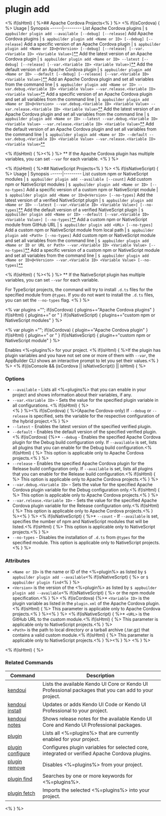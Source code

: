 plugin add
==========

<% if(isHtml) { %>## Apache Cordova Projects<% } %>
<% if(isCordova) { %>
Usage | Synopsis
------|---------
List Apache Cordova plugins | `$ appbuilder plugin add --available [--debug] [--release]`
Add Apache Cordova plugins | `$ appbuilder plugin add <Name or ID> [--debug] [--release]`
Add a specific version of an Apache Cordova plugin | `$ appbuilder plugin add <Name or ID>@<Version> [--debug] [--release] [--var.<Variable ID> <Variable Value>]`[\*\*](#note)
Add the latest version of an Apache Cordova plugin | `$ appbuilder plugin add <Name or ID> --latest [--debug] [--release] [--var.<Variable ID> <Variable Value>]`[\*\*](#note)
Add the default version of an Apache Cordova plugin | `$ appbuilder plugin add <Name or ID> --default [--debug] [--release] [--var.<Variable ID> <Variable Value>]`[\*\*](#note)
Add an Apache Cordova plugin and set all variables from the command line | `$ appbuilder plugin add <Name or ID> --var.debug.<Variable ID> <Variable Value> --var.release.<Variable ID> <Variable Value>`[\*\*](#note)
Add a specific version of an Apache Cordova plugin and set all variables from the command line | `$ appbuilder plugin add <Name or ID>@<Version> --var.debug.<Variable ID> <Variable Value> --var.release.<Variable ID> <Variable Value>`[\*\*](#note)
Add the latest version of an Apache Cordova plugin and set all variables from the command line | `$ appbuilder plugin add <Name or ID> --latest --var.debug.<Variable ID> <Variable Value> --var.release.<Variable ID> <Variable Value>`[\*\*](#note)
Add the default version of an Apache Cordova plugin and set all variables from the command line | `$ appbuilder plugin add <Name or ID> --default --var.debug.<Variable ID> <Variable Value> --var.release.<Variable ID> <Variable Value>`[\*\*](#note)

<% if(isHtml) { %><a id="note"></a><% } %>
\*\* If the Apache Cordova plugin has multiple variables, you can set `--var` for each variable.
<% } %>

<% if(isHtml) { %>## NativeScript Projects<% } %>
<% if(isNativeScript) { %>
Usage | Synopsis
------|---------
List custom npm or NativeScript modules | `$ appbuilder plugin add --available [--count]`
Add custom npm or NativeScript modules | `$ appbuilder plugin add <Name or ID> [--no-types]`
Add a specific version of a custom npm or NativeScript module | `$ appbuilder plugin add <Name or ID>@<Version> [--no-types]`
Add the latest version of a verified NativeScript plugin | `$ appbuilder plugin add <Name or ID> --latest [--var.<Variable ID> <Variable Value>] [--no-types]`[\*\*](#note)
Add the default version of a verified NativeScript plugin | `$ appbuilder plugin add <Name or ID> --default [--var.<Variable ID> <Variable Value>] [--no-types]`[\*\*](#note)
Add a custom npm or NativeScript module from GitHub URL | `$ appbuilder plugin add <URL> [--no-types]`
Add a custom npm or NativeScript module from local path | `$ appbuilder plugin add <Path> [--no-types]`
Add custom npm or NativeScript module and set all variables from the command line | `$ appbuilder plugin add <Name or ID or URL or Path> --var.<Variable ID> <Variable Value> [--no-types]`[\*\*](#note)
Add a specific version of a custom npm or NativeScript module and set all variables from the command line | `$ appbuilder plugin add <Name or ID>@<Version> --var.<Variable ID> <Variable Value> [--no-types]`[\*\*](#note)


<% if(isHtml) { %><a id="note"></a><% } %>
\*\* If the NativeScript plugin has multiple variables, you can set `--var` for each variable.

For TypeScript projects, the command will try to install `.d.ts` files for the specified module from `@types`. If you do not want to install the `.d.ts` files, you can set the `--no-types` flag.
<% } %>

<% var plugins =""; if(isCordova) { plugins+="Apache Cordova plugins" } if(isHtml) { plugins+=" or " } if(isNativeScript) { plugins+="custom npm or NativeScript modules" } %>

<% var plugin =""; if(isCordova) { plugin+="Apache Cordova plugin" } if(isHtml) { plugin+=" or " } if(isNativeScript) { plugin+="custom npm or NativeScript module" } %>

Enables <%=plugins%> for your project. <% if(isHtml) { %>If the plugin has plugin variables and you have not set one or more of them with `--var`, the AppBuilder CLI shows an interactive prompt to let you set their values.<% } %>
<% if((isConsole && (isCordova || isNativeScript)) || isHtml) { %>
### Options
* `--available` - Lists all <%=plugins%> that you can enable in your project and shows information about their variables, if any.
* `--var.<Variable ID>` - Sets the value for the specified plugin variable in all configurations.
	<% if(isHtml) { %><br /><% } %><% if(isCordova) { %>(Apache Cordova-only) If `--debug` or `--release` is specified, sets the variable for the respective configuration of the hybrid project.<% } %>
* `--latest` - Enables the latest version of the specified verified plugin.
* `--default` - Enables the default version of the specified verified plugin.
<% if(isCordova) {%>* `--debug` - Enables the specified Apache Cordova plugin for the Debug build configuration only. If `--available` is set, lists all plugins that you can enable for the Debug build configuration.<% if(isHtml) { %> This option is applicable only to Apache Cordova projects.<% } %>
* `--release` - Enables the specified Apache Cordova plugin for the Release build configuration only. If `--available` is set, lists all plugins that you can enable for the Release build configuration.<% if(isHtml) { %> This option is applicable only to Apache Cordova projects.<% } %>
* `--var.debug.<Variable ID>` - Sets the value for the specified Apache Cordova plugin variable for the Debug configuration only.<% if(isHtml) { %> This option is applicable only to Apache Cordova projects.<% } %>
* `--var.release.<Variable ID>` - Sets the value for the specified Apache Cordova plugin variable for the Release configuration only.<% if(isHtml) { %> This option is applicable only to Apache Cordova projects.<% } %><% } %>
<% if(isNativeScript) { %>* `--count` - If `--available` is set, specifies the number of npm and NativeScript modules that will be listed.<% if(isHtml) { %> This option is applicable only to NativeScript projects.<% } %>
* `--no-types` - Disables the installation of `.d.ts` from `@types` for the specified module. This option is applicable only to NativeScript projects.
<% } %>

### Attributes
* `<Name or ID>` is the name or ID of the <%=plugin%> as listed by `$ appbuilder plugin add --available`<% if(isNativeScript) { %> or `$ appbuilder plugin find`<% } %>
* `<Version>` is the version of the <%=plugin%> as listed by `$ appbuilder plugin add --available`<% if(isNativeScript) { %> or the npm module specification.<% } %>
<% if(isCordova) {%>* `<Variable ID>` is the plugin variable as listed in the `plugin.xml` of the Apache Cordova plugin.<% if(isHtml) { %> This parameter is applicable only to Apache Cordova projects.<% } %><% } %>
<% if(isNativeScript) { %>* `<URL>` is the GitHub URL to the custom module.<% if(isHtml) { %> This parameter is applicable only to NativeScript projects.<% } %>
* `<Path>` is the path to local directory or a tarball archive (.tar.gz) that contains a valid custom module.<% if(isHtml) { %> This parameter is applicable only to NativeScript projects.<% } %><% } %>
<% } %>

<% if(isHtml) { %>
### Related Commands

Command | Description
----------|----------
[kendoui](kendoui.html) | Lists the available Kendo UI Core or Kendo UI Professional packages that you can add to your project.
[kendoui install](kendoui-install.html) | Updates or adds Kendo UI Code or Kendo UI Professional to your project.
[kendoui notes](kendoui-notes.html) | Shows release notes for the available Kendo UI Core and Kendo UI Professional packages.
[plugin](plugin.html) | Lists all <%=plugins%> that are currently enabled for your project.
[plugin configure](plugin-configure.html) | Configures plugin variables for selected core, integrated or verified Apache Cordova plugins.
[plugin remove](plugin-remove.html) | Disables <%=plugins%> from your project.
[plugin find](plugin-find.html) | Searches by one or more keywords for <%=plugins%>.
[plugin fetch](plugin-fetch.html) | Imports the selected <%=plugins%> into your project.
<% } %>
